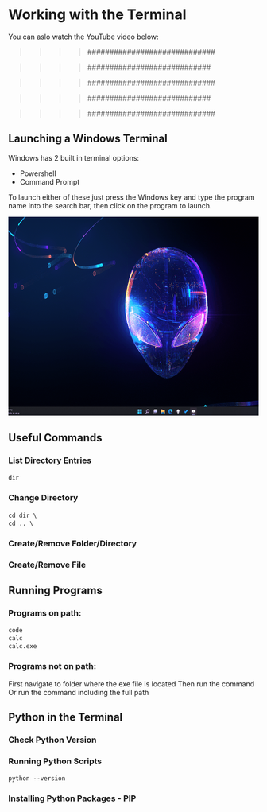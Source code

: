 # Working with the Terminal


You can aslo watch the YouTube video below:

>>>> #############################

>>>> ############################

>>>> #############################

>>>> ############################

>>>> #############################

## Launching a Windows Terminal
Windows has 2 built in terminal options:
- Powershell
- Command Prompt

To launch either of these just press the Windows key and type the program name into the search bar, then click on the program to launch.

<div style="text-align: center"> 
<img src="Images/WindowsTerminal.gif" height="400" />
</div>

## Useful Commands

### List Directory Entries
    dir
### Change Directory
    cd dir \
    cd .. \
    
### Create/Remove Folder/Directory

### Create/Remove File

## Running Programs

### Programs on path: 

    code
    calc
    calc.exe

### Programs not on path:

First navigate to folder where the exe file is located
Then run the command
Or run the command including the full path
## Python in the Terminal
### Check Python Version

### Running Python Scripts
    python --version

### Installing Python Packages - PIP
